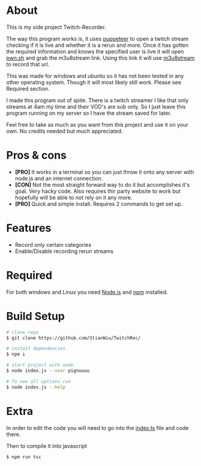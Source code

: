 # About

This is my side project Twitch-Recorder.

The way this program works is, it uses [puppeteer](https://github.com/puppeteer/puppeteer) to open a twitch stream checking if it is live and whether it is a rerun and more. Once it has gotten the required information and knows the specified user is live it will open [pwn.sh](https://pwn.sh/tools/getstream.html) and grab the m3u8stream link. Using this link it will use [m3u8stream](https://www.npmjs.com/package/m3u8stream) to record that url.

This was made for windows and ubuntu so it has not been tested in any other operating system. Though it will most likely still work. Please see Required section.

I made this program out of spite. There is a twitch streamer I like that only streams at 4am my time and their VOD's are sub only. So I just leave this program running on my server so I have the stream saved for later.

Feel free to take as much as you want from this project and use it on your own. No credits needed but much appreciated.

# Pros & cons

- **[PRO]** It works in a terminal so you can just throw it onto any server with node.js and an internet connection.
- **[CON]** Not the most straight forward way to do it but accomplishes it's goal. Very hacky code. Also requires thir party website to work but hopefully will be able to not rely on it any more.
- **[PRO]** Quick and simple install. Requires 2 commands to get set up.

# Features

- Record only certain categories
- Enable/Disable recording rerun streams

# Required

For both windows and Linux you need [Node.js](https://nodejs.org/) and [npm](https://nodejs.org/) installed.

# Build Setup

```bash
# clone repo
$ git clone https://github.com/StianWiu/TwitchRec/

# install dependencies
$ npm i

# start project with node
$ node index.js --user pignuuuu

# To see all options run
$ node index.js --help
```

# Extra

In order to edit the code you will need to go into the [index.ts](https://github.com/Pignuuu/twitch-recorder/blob/main/index.ts) file and code there.

Then to compile it into javascript

```bash
$ npm run tsc
```
